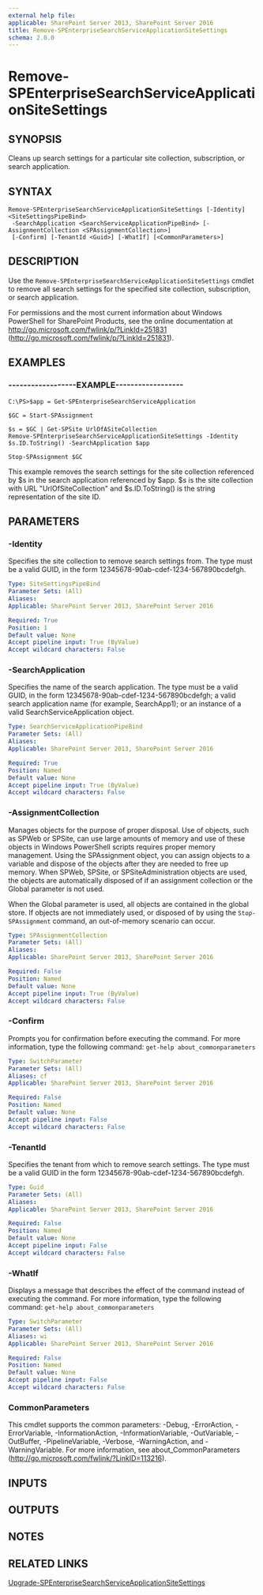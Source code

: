 ```yaml
---
external help file: 
applicable: SharePoint Server 2013, SharePoint Server 2016
title: Remove-SPEnterpriseSearchServiceApplicationSiteSettings
schema: 2.0.0
---
```


# Remove-SPEnterpriseSearchServiceApplicationSiteSettings

## SYNOPSIS
Cleans up search settings for a particular site collection, subscription, or search application.


## SYNTAX

```
Remove-SPEnterpriseSearchServiceApplicationSiteSettings [-Identity] <SiteSettingsPipeBind>
 -SearchApplication <SearchServiceApplicationPipeBind> [-AssignmentCollection <SPAssignmentCollection>]
 [-Confirm] [-TenantId <Guid>] [-WhatIf] [<CommonParameters>]
```

## DESCRIPTION
Use the `Remove-SPEnterpriseSearchServiceApplicationSiteSettings` cmdlet to remove all search settings for the specified site collection, subscription, or search application.

For permissions and the most current information about Windows PowerShell for SharePoint Products, see the online documentation at http://go.microsoft.com/fwlink/p/?LinkId=251831 (http://go.microsoft.com/fwlink/p/?LinkId=251831).


## EXAMPLES

### ------------------EXAMPLE------------------
```
C:\PS>$app = Get-SPEnterpriseSearchServiceApplication

$GC = Start-SPAssignment

$s = $GC | Get-SPSite UrlOfASiteCollection
Remove-SPEnterpriseSearchServiceApplicationSiteSettings -Identity $s.ID.ToString() -SearchApplication $app

Stop-SPAssignment $GC
```

This example removes the search settings for the site collection referenced by $s in the search application referenced by $app.
$s is the site collection with URL "UrlOfSiteCollection" and $s.ID.ToString() is the string representation of the site ID.


## PARAMETERS

### -Identity
Specifies the site collection to remove search settings from.
The type must be a valid GUID, in the form 12345678-90ab-cdef-1234-567890bcdefgh.

```yaml
Type: SiteSettingsPipeBind
Parameter Sets: (All)
Aliases: 
Applicable: SharePoint Server 2013, SharePoint Server 2016

Required: True
Position: 1
Default value: None
Accept pipeline input: True (ByValue)
Accept wildcard characters: False
```

### -SearchApplication
Specifies the name of the search application.
The type must be a valid GUID, in the form 12345678-90ab-cdef-1234-567890bcdefgh; a valid search application name (for example, SearchApp1); or an instance of a valid SearchServiceApplication object.

```yaml
Type: SearchServiceApplicationPipeBind
Parameter Sets: (All)
Aliases: 
Applicable: SharePoint Server 2013, SharePoint Server 2016

Required: True
Position: Named
Default value: None
Accept pipeline input: True (ByValue)
Accept wildcard characters: False
```

### -AssignmentCollection
Manages objects for the purpose of proper disposal.
Use of objects, such as SPWeb or SPSite, can use large amounts of memory and use of these objects in Windows PowerShell scripts requires proper memory management.
Using the SPAssignment object, you can assign objects to a variable and dispose of the objects after they are needed to free up memory.
When SPWeb, SPSite, or SPSiteAdministration objects are used, the objects are automatically disposed of if an assignment collection or the Global parameter is not used.

When the Global parameter is used, all objects are contained in the global store.
If objects are not immediately used, or disposed of by using the `Stop-SPAssignment` command, an out-of-memory scenario can occur.

```yaml
Type: SPAssignmentCollection
Parameter Sets: (All)
Aliases: 
Applicable: SharePoint Server 2013, SharePoint Server 2016

Required: False
Position: Named
Default value: None
Accept pipeline input: True (ByValue)
Accept wildcard characters: False
```

### -Confirm
Prompts you for confirmation before executing the command.
For more information, type the following command: `get-help about_commonparameters`

```yaml
Type: SwitchParameter
Parameter Sets: (All)
Aliases: cf
Applicable: SharePoint Server 2013, SharePoint Server 2016

Required: False
Position: Named
Default value: None
Accept pipeline input: False
Accept wildcard characters: False
```

### -TenantId
Specifies the tenant from which to remove search settings.
The type must be a valid GUID in the form 12345678-90ab-cdef-1234-567890bcdefgh.

```yaml
Type: Guid
Parameter Sets: (All)
Aliases: 
Applicable: SharePoint Server 2013, SharePoint Server 2016

Required: False
Position: Named
Default value: None
Accept pipeline input: False
Accept wildcard characters: False
```

### -WhatIf
Displays a message that describes the effect of the command instead of executing the command.
For more information, type the following command: `get-help about_commonparameters`

```yaml
Type: SwitchParameter
Parameter Sets: (All)
Aliases: wi
Applicable: SharePoint Server 2013, SharePoint Server 2016

Required: False
Position: Named
Default value: None
Accept pipeline input: False
Accept wildcard characters: False
```

### CommonParameters
This cmdlet supports the common parameters: -Debug, -ErrorAction, -ErrorVariable, -InformationAction, -InformationVariable, -OutVariable, -OutBuffer, -PipelineVariable, -Verbose, -WarningAction, and -WarningVariable. For more information, see about_CommonParameters (http://go.microsoft.com/fwlink/?LinkID=113216).

## INPUTS

## OUTPUTS

## NOTES

## RELATED LINKS

[Upgrade-SPEnterpriseSearchServiceApplicationSiteSettings](Upgrade-SPEnterpriseSearchServiceApplicationSiteSettings.md)
